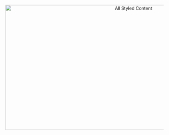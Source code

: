 <div align="center">
	<br>
	<a href="https://raw.githubusercontent.com/vikaspatelp83/vikaspatelp83/main/readme.md">
		<img src="content.svg" width="800" height="400" alt="All Styled Content">
	</a>
	<br>
</div>
